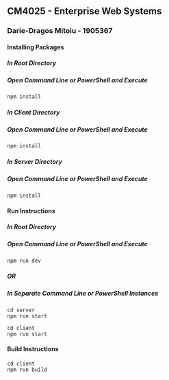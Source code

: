 ## CM4025 - Enterprise Web Systems

### Darie-Dragos Mitoiu - 1905367

#### Installing Packages

##### In Root Directory

##### Open Command Line or PowerShell and Execute

```bash
npm install
```

##### In Client Directory

##### Open Command Line or PowerShell and Execute

```bash
npm install
```

##### In Server Directory

##### Open Command Line or PowerShell and Execute

```bash
npm install
```

#### Run Instructions

##### In Root Directory

##### Open Command Line or PowerShell and Execute

```bash
npm run dev
```

##### OR

##### In Separate Command Line or PowerShell Instances

```
cd server
npm run start

cd client
npm run start
```

#### Build Instructions

```
cd client
npm run build
